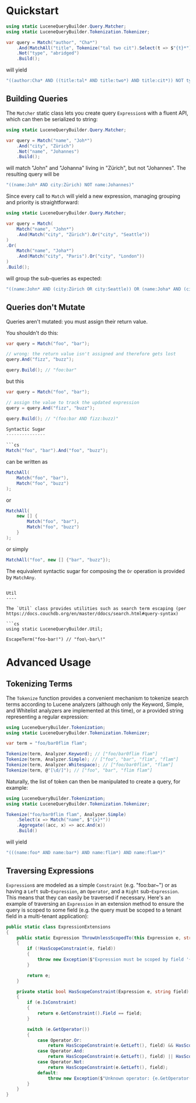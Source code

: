 Quickstart
==========

```cs
using static LuceneQueryBuilder.Query.Matcher;
using static LuceneQueryBuilder.Tokenization.Tokenizer;

var query = Match("author", "Cha*")
	.And(MatchAll("title", Tokenize("tal two cit").Select(t => $"{t}*")))
	.Not("type", "abridged")
	.Build();
```

will yield

```cs
"((author:Cha* AND ((title:tal* AND title:two*) AND title:cit*)) NOT type:abridged)"
```

Building Queries
----------------

The `Matcher` static class lets you create query `Expression`s with a fluent API, which can then be serialized to string:

```cs
using static LuceneQueryBuilder.Query.Matcher;

var query = Match("name", "Joh*")
	.And("city", "Zürich")
	.Not("name", "Johannes")
	.Build();
```

will match "John" and "Johanna" living in "Zürich", but not "Johannes". The resulting query will be

```cs
"((name:Joh* AND city:Zürich) NOT name:Johannes)"
```

Since every call to `Match` will yield a new expression, managing grouping and priority is straightforward:

```cs
using static LuceneQueryBuilder.Query.Matcher;

var query = Match(
	Match("name", "John*")
	.And(Match("city", "Zürich").Or("city", "Seattle"))
)
.Or(
	Match("name", "Joha*")
	.And(Match("city", "Paris").Or("city", "London"))
)
.Build();
```

will group the sub-queries as expected:

```cs
"((name:John* AND (city:Zürich OR city:Seattle)) OR (name:Joha* AND (city:Paris OR city:London)))"
```

Queries don't Mutate
--------------------

Queries aren't mutated: you must assign their return value.

You shouldn't do this:

```cs
var query = Match("foo", "bar");

// wrong: the return value isn't assigned and therefore gets lost
query.And("fizz", "buzz");

query.Build(); // "foo:bar"
```

but this

```cs
var query = Match("foo", "bar");

// assign the value to track the updated expression
query = query.And("fizz", "buzz");

query.Build(); // "(foo:bar AND fizz:buzz)"

Syntactic Sugar
---------------

```cs
Match("foo", "bar").And("foo", "buzz");
```

can be written as

```cs
MatchAll(
	Match("foo", "bar"),
	Match("foo", "buzz")
);
```

or

```cs
MatchAll(
	new [] {
		Match("foo", "bar"),
		Match("foo", "buzz")
	}
);
```

or simply

```cs
MatchAll("foo", new [] {"bar", "buzz"});
```

The equivalent syntactic sugar for composing the `Or` operation is provided by `MatchAny`.
```

Util
----

The `Util` class provides utilities such as search term escaping (per https://docs.couchdb.org/en/master/ddocs/search.html#query-syntax)

```cs
using static LuceneQueryBuilder.Util;

EscapeTerm("foo-bar!") // "foo\-bar\!"
```

Advanced Usage
==============

Tokenizing Terms
----------------

The `Tokenize` function provides a convenient mechanism to tokenize search terms according to Lucene analyzers (although only the Keyword, Simple, and Whitelist analyzers are implemented at this time),
or a provided string representing a regular expression:

```cs
using LuceneQueryBuilder.Tokenization;
using static LuceneQueryBuilder.Tokenization.Tokenizer;

var term = "foo/bar0flim flam";

Tokenize(term, Analyzer.Keyword); // ["foo/bar0flim flam"]
Tokenize(term, Analyzer.Simple); // ["foo", "bar", "flim", "flam"]
Tokenize(term, Analyzer.Whitespace); // ["foo/bar0flim", "flam"]
Tokenize(term, @"[\d/]"); // ["foo", "bar", "flim flam"]
```

Naturally, the list of token can then be manipulated to create a query, for example:

```cs
using LuceneQueryBuilder.Tokenization;
using static LuceneQueryBuilder.Tokenization.Tokenizer;

Tokenize("foo/bar0flim flam", Analyzer.Simple)
	.Select(x => Match("name", $"{x}*"))
	.Aggregate((acc, x) => acc.And(x))
	.Build()
```

will yield

```cs
"(((name:foo* AND name:bar*) AND name:flim*) AND name:flam*)"
```

Traversing Expressions
----------------------

`Expression`s are modeled as a simple `Constraint` (e.g. "foo:bar~") or as having a `Left` sub-`Expression`, an `Operator`, and a `Right` sub-`Expression`.
This means that they can easily be traversed if necessary. Here's an example of traversing an `Expression` in an extension method to ensure the query is scoped
to some field (e.g. the query must be scoped to a tenant field in a multi-tenant application):

```cs
public static class ExpressionExtensions
{
	public static Expression ThrowUnlessScopedTo(this Expression e, string field)
	{
		if (!HasScopeConstraint(e, field))
		{
			throw new Exception($"Expression must be scoped by field '{field}'");
		}

		return e;
	}

	private static bool HasScopeConstraint(Expression e, string field)
	{
		if (e.IsConstraint)
		{
			return e.GetConstraint().Field == field;
		}

		switch (e.GetOperator())
		{
			case Operator.Or:
				return HasScopeConstraint(e.GetLeft(), field) && HasScopeConstraint(e.GetRight(), field);
			case Operator.And:
				return HasScopeConstraint(e.GetLeft(), field) || HasScopeConstraint(e.GetRight(), field);
			case Operator.Not:
				return HasScopeConstraint(e.GetLeft(), field);
			default:
				throw new Exception($"Unknown operator: {e.GetOperator()}");
		}
	}
}
```